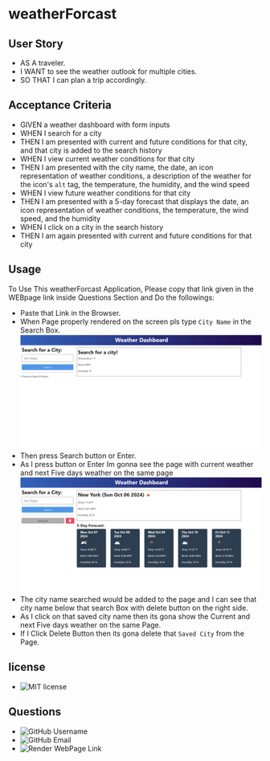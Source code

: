 # weatherForcast
## User Story
- AS A traveler.
- I WANT to see the weather outlook for multiple cities.
- SO THAT I can plan a trip accordingly.
## Acceptance Criteria
- GIVEN a weather dashboard with form inputs
- WHEN I search for a city
- THEN I am presented with current and future conditions for that city, and that city is added to the search history
- WHEN I view current weather conditions for that city
- THEN I am presented with the city name, the date, an icon representation of weather conditions, a description of the weather for the icon's `alt` tag, the temperature, the humidity, and the wind speed
- WHEN I view future weather conditions for that city
- THEN I am presented with a 5-day forecast that displays the date, an icon representation of weather conditions, the temperature, the wind speed, and the humidity
- WHEN I click on a city in the search history
- THEN I am again presented with current and future conditions for that city
## Usage
To Use This weatherForcast Application, Please copy that link given in the WEBpage link inside Questions Section and Do the followings:
- Paste that Link in the Browser.
- When Page properly rendered on the screen pls type `City Name` in the Search Box.
    ![pagelayout](assets/images/pagelayout.png)
- Then press Search button or Enter.
- As I press button or Enter Im gonna see the page with current weather and next Five days weather on the same page 
    ![weatherpage](assets/images/weatherpage.png)
- The city name searched would be added to the page and I can see that city name below that search Box with delete button on the right side.
- As I click on that saved city name then its gona show the Current and next Five days weather on the same Page.
- If I Click Delete Button then its gona delete that `Saved City` from the Page.    

## license 
- ![MIT license](https://img.shields.io/badge/license-MIT-blue.svg)
## Questions 
- ![GitHub Username](https://img.shields.io/badge/GitHub_Username_:-@Jaggz-green)
- ![GitHub Email](https://img.shields.io/badge/Email_:-js.dohil@gmail.com-yellow)
- ![Render WebPage Link](https://img.shields.io/badge/Render_Link_:-8A2BE2)